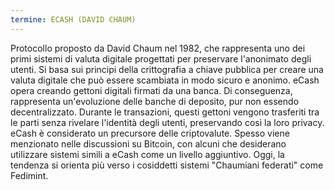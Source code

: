 ```yaml
---
termine: ECASH (DAVID CHAUM)
---
```


Protocollo proposto da David Chaum nel 1982, che rappresenta uno dei primi sistemi di valuta digitale progettati per preservare l'anonimato degli utenti. Si basa sui principi della crittografia a chiave pubblica per creare una valuta digitale che può essere scambiata in modo sicuro e anonimo. eCash opera creando gettoni digitali firmati da una banca. Di conseguenza, rappresenta un'evoluzione delle banche di deposito, pur non essendo decentralizzato. Durante le transazioni, questi gettoni vengono trasferiti tra le parti senza rivelare l'identità degli utenti, preservando così la loro privacy. eCash è considerato un precursore delle criptovalute. Spesso viene menzionato nelle discussioni su Bitcoin, con alcuni che desiderano utilizzare sistemi simili a eCash come un livello aggiuntivo. Oggi, la tendenza si orienta più verso i cosiddetti sistemi "Chaumiani federati" come Fedimint.